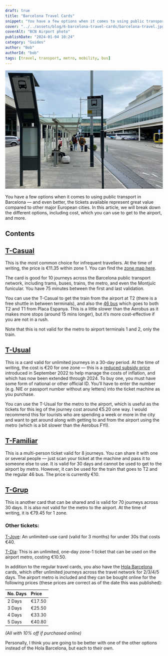 ```yaml
---
draft: true
title: "Barcelona Travel Cards"
snippet: "You have a few options when it comes to using public transport in Barcelona - and the tickets available represent great value when compared to other major European cities"
cover: "../../assets/blog/6-barcelona-travel-cards/barcelona-travel.jpg"
coverAlt: "BCN Airport photo"
publishDate: "2024-01-04 10:24"
category: "Guides"
author: "Bob"
authorId: "bob"
tags: [travel, transport, metro, mobility, bus]
---
```


![BCN Airport photo](../../assets/blog/6-barcelona-travel-cards/barcelona-travel.jpg)


You have a few options when it comes to using public transport in Barcelona –– and even better, the tickets available represent great value compared to other major European cities. In this article, we will break down the different options, including cost, which you can use to get to the airport, and more.

## Contents

## [T-Casual](https://www.tmb.cat/en/barcelona-fares-metro-bus/single-and-integrated/t-casual)

This is the most common choice for infrequent travellers. At the time of writing, the price is €11.35 within zone 1. You can find the [zone map here](https://www.tmb.cat/en/barcelona-fares-metro-bus/single-and-integrated/zone-map). 

The card is good for 10 journeys across the Barcelona public transport network, including trams, buses, trains, the metro, and even the Montjuïc funicular. You have 75 minutes between the first and last validation.

You can use the T-Casual to get the train from the airport at T2 (there is a free shuttle in between terminals), and also the [46 bus](https://www.tmb.cat/ca/barcelona/autobusos/-/lineabus/46) which goes to both T2 and T1 from Placa Espanya. This is a little slower than the Aerobus as it makes more stops (around 15 mins longer), but it’s more cost-effective if you are not in a rush.

<div class="warning">

Note that this is not valid for the metro to airport terminals 1 and 2, only the train.

</div>

## [T-Usual](https://www.tmb.cat/en/barcelona-fares-metro-bus/single-and-integrated/t-usual)

This is a card valid for unlimited journeys in a 30-day period. At the time of writing, the cost is €20 for one zone –– this is a [reduced subsidy price](https://www.tmb.cat/en/barcelona-fares-metro-bus/single-and-integrated/transport-fares-reduction) introduced in September 2022 to help manage the costs of inflation, and which has now been extended through 2024. To buy one, you must have some form of national or other official ID. You’ll have to enter the number (e.g. NIE or passport number without any letters) into the ticket machine as you purchase.

You can use the T-Usual for the metro to the airport, which is useful as the tickets for this leg of the journey cost around €5.20 one way. I would recommend this for tourists who are spending a week or more in the city and want to get around along with getting to and from the airport using the metro (which is a bit slower than the Aerobus FYI).

## [T-Familiar](https://www.tmb.cat/en/barcelona-fares-metro-bus/single-and-integrated/t-familiar)

This is a multi-person ticket valid for 8 journeys. You can share it with one or several people –– just scan your ticket at the machine and pass it to someone else to use. It is valid for 30 days and cannot be used to get to the airport by metro. However, it can be used for the train that goes to T2 and the regular 46 bus. The price is currently €10. 

## [T-Grup](https://www.tmb.cat/en/barcelona-fares-metro-bus/single-and-integrated/t-grup)

This is another card that can be shared and is valid for 70 journeys across 30 days. It is also not valid for the metro to the airport. At the time of writing, it is €79.45 for 1 zone.

### Other tickets:

[T-Jove](https://www.tmb.cat/en/barcelona-fares-metro-bus/single-and-integrated/t-jove): An unlimited-use card (valid for 3 months) for under 30s that costs €40. 

[T-Dia](https://www.tmb.cat/en/barcelona-fares-metro-bus/single-and-integrated/t-dia): This is an unlimited, one-day zone-1 ticket that can be used on the airport metro, costing €10.50.

In addition to the regular travel cards, you also have the [Hola Barcelona](https://www.tmb.cat/en/barcelona-fares-metro-bus/tickets-visit-barcelona/barcelona-travel-card-hola-bcn) cards, which offer unlimited journeys across the travel network for 2/3/4/5 days. The airport metro is included and they can be bought online for the following prices (these prices are correct as of the date this was published):

| No. Days | Price  |
| :------- | :----- |
| 2 Days   | €17.50 |
| 3 Days   | €25.50 |
| 4 Days   | €33.30 |
| 5 Days   | €40.80 |

_(All with 10% off if purchased online)_

Personally, I think you are going to be better with one of the other options instead of the Hola Barcelona, but each to their own.

